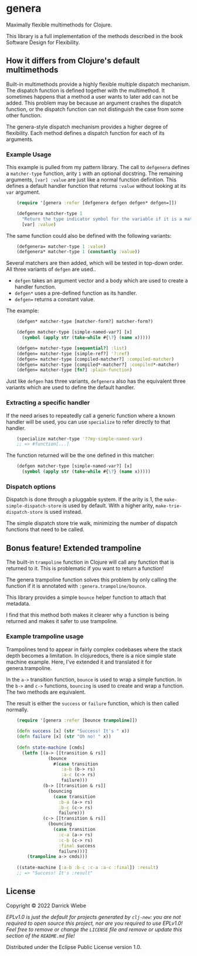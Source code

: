 # genera

Maximally flexible multimethods for Clojure.

This library is a full implementation of the methods described in the book Software Design for Flexibility.

## How it differs from Clojure's default multimethods

Built-in multimethods provide a highly flexible multiple dispatch mechanism. 
The dispatch function is defined together with the multimethod. 
It sometimes happens that a method a user wants to later add can not be added.
This problem may be because an argument crashes the dispatch function, or the dispatch function can not distinguish the case from some other function.

The genera-style dispatch mechanism provides a higher degree of flexibility.
Each method defines a dispatch function for each of its arguments.

### Example Usage

This example is pulled from my pattern library.
The call to `defgenera` defines a `matcher-type` function, arity `1` with an optional docstring.
The remaining arguments, `[var] :value` are just like a normal function definition. This defines a default handler function that returns `:value` without looking at its `var` argument.

``` clojure
    (require '[genera :refer [defgenera defgen defgen* defgen=]])

    (defgenera matcher-type 1
      "Return the type indicator symbol for the variable if it is a matcher."
      [var] :value)
```

The same function could also be defined with the following variants:

``` clojure
    (defgenera= matcher-type 1 :value)
    (defgenera* matcher-type 1 (constantly :value))
```

Several matchers are then added, which will be tested in top-down order.
All three variants of `defgen` are used..

- `defgen` takes an argument vector and a body which are used to create a handler function.
- `defgen*` uses a pre-defined function as its handler.
- `defgen=` returns a constant value.

The example:

``` clojure
    (defgen* matcher-type [matcher-form?] matcher-form?)

    (defgen matcher-type [simple-named-var?] [x]
      (symbol (apply str (take-while #{\?} (name x)))))

    (defgen= matcher-type [sequential?] :list)
    (defgen= matcher-type [simple-ref?] '?:ref)
    (defgen= matcher-type [compiled-matcher?] :compiled-matcher)
    (defgen= matcher-type [compiled*-matcher?] :compiled*-matcher)
    (defgen= matcher-type [fn?] :plain-function)
```

Just like `defgen` has three variants, `defgenera` also has the equivalent three variants which are used to define the default handler. 


### Extracting a specific handler

If the need arises to repeatedly call a generic function where a known handler will be used, you can use `specialize` to refer directly to that handler.

``` clojure
    (specialize matcher-type '??my-simple-named-var) 
    ;; => #function[...]
```
    
The function returned will be the one defined in this matcher:

``` clojure
    (defgen matcher-type [simple-named-var?] [x]
      (symbol (apply str (take-while #{\?} (name x)))))
```

### Dispatch options

Dispatch is done through a pluggable system.
If the arity is 1, the `make-simple-dispatch-store` is used by default.
With a higher arity, `make-trie-dispatch-store` is used instead.

The simple dispatch store trie walk, minimizing the number of dispatch functions that need to be called.


## Bonus feature! Extended trampoline

The built-in `trampoline` function in Clojure will call any function that is returned to it.
This is problematic if you want to return a function!

The genera trampoline function solves this problem by only calling the function if it is annotated with `:genera.trampoline/bounce`.

This library provides a simple `bounce` helper function to attach that metadata.

I find that this method both makes it clearer why a function is being returned and makes it safer to use trampoline.

### Example trampoline usage

Trampolines tend to appear in fairly complex codebases where the stack depth becomes a limitation.
In clojuredocs, there is a nice simple state machine example.
Here, I've extended it and translated it for genera.trampoline.

In the `a->` transition function, `bounce` is used to wrap a simple function.
In the `b->` and `c->` functions, `bouncing` is used to create and wrap a function.
The two methods are equivalent.

The result is either the `success` or `failure` function, which is then called normally.

``` clojure
    (require '[genera :refer [bounce trampoline]])
  
    (defn success [x] (str "Success! It's " x))
    (defn failure [x] (str "Oh no! " x))
    
    (defn state-machine [cmds]
      (letfn [(a-> [[transition & rs]]
                (bounce
                  #(case transition
                     :a-b (b-> rs)
                     :a-c (c-> rs)
                     failure)))
              (b-> [[transition & rs]]
                (bouncing
                  (case transition
                    :b-a (a-> rs)
                    :b-c (c-> rs)
                    failure)))
              (c-> [[transition & rs]]
                (bouncing
                  (case transition
                    :c-a (a-> rs)
                    :c-b (c-> rs)
                    :final success
                    failure)))]
        (trampoline a-> cmds)))
    
    ((state-machine [:a-b :b-c :c-a :a-c :final]) :result)
    ;; => "Success! It's :result"
```

## License

Copyright © 2022 Darrick Wiebe

_EPLv1.0 is just the default for projects generated by `clj-new`: you are not_
_required to open source this project, nor are you required to use EPLv1.0!_
_Feel free to remove or change the `LICENSE` file and remove or update this_
_section of the `README.md` file!_

Distributed under the Eclipse Public License version 1.0.
